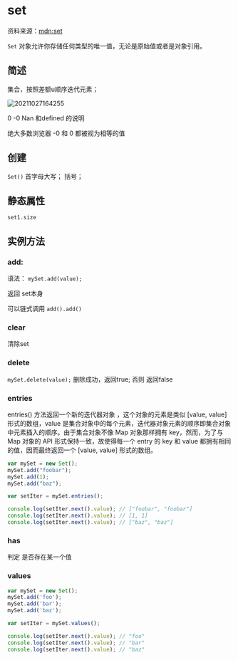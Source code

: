 # set
资料来源：[mdn:set](https://developer.mozilla.org/zh-CN/docs/Web/JavaScript/Reference/Global_Objects/Set)

`Set` 对象允许你存储任何类型的唯一值，无论是原始值或者是对象引用。

## 简述
集合，按照差额u顺序迭代元素；

![20211027164255](https://xd-imgsubmit.oss-cn-beijing.aliyuncs.com/images/20211027164255.png)

0 -0 Nan 和defined 的说明

绝大多数浏览器 -0 和 0 都被视为相等的值
## 创建

`Set()`
首字母大写； 括号；



## 静态属性

`set1.size`

## 实例方法

### add:

语法： `mySet.add(value);`

返回 set本身

可以链式调用 
`add().add()`

### clear

清除set

###  delete
`mySet.delete(value);`
删除成功，返回true;
否则 返回false

### entries
entries() 方法返回一个新的迭代器对象 ，这个对象的元素是类似 [value, value] 形式的数组，value 是集合对象中的每个元素，迭代器对象元素的顺序即集合对象中元素插入的顺序。由于集合对象不像 Map 对象那样拥有 key，然而，为了与 Map 对象的 API 形式保持一致，故使得每一个 entry 的 key 和 value 都拥有相同的值，因而最终返回一个 [value, value] 形式的数组。
```js
var mySet = new Set();
mySet.add("foobar");
mySet.add(1);
mySet.add("baz");

var setIter = mySet.entries();

console.log(setIter.next().value); // ["foobar", "foobar"]
console.log(setIter.next().value); // [1, 1]
console.log(setIter.next().value); // ["baz", "baz"]


```

### has

判定 是否存在某一个值

### values

```js
var mySet = new Set();
mySet.add('foo');
mySet.add('bar');
mySet.add('baz');

var setIter = mySet.values();

console.log(setIter.next().value); // "foo"
console.log(setIter.next().value); // "bar"
console.log(setIter.next().value); // "baz"

```